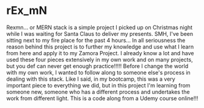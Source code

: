 # rEx_mN


Rexmn... or MERN stack is a simple project I picked up on Christmas night while I was waiting for Santa Claus to deliver my presents. SMH, I've been sitting next to my fire place for the past 4 hours... In all seriousness the reason behind this project is to further my knowledge and use what I learn from here and apply it to my Zamora Project. I already know a lot and have used these four pieces extensively in my own work and on many projects, but you def can never get enough practice!!!!! Before I change the world with my own work, I wanted to follow along to someone else's process in dealing with this stack. Like I said, in my bootcamp, this was a very important piece to everything we did, but in this project I'm learning from someone new, someone who has a different process and undertakes the work from different light. This is a code along from a Udemy course online!!!
